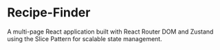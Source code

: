 # Recipe-Finder
A multi-page React application built with React Router DOM and Zustand using the Slice Pattern for scalable state management.
